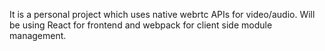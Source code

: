 It is a personal project which uses native webrtc APIs for video/audio. 
Will be using React for frontend and webpack for client side module management.
